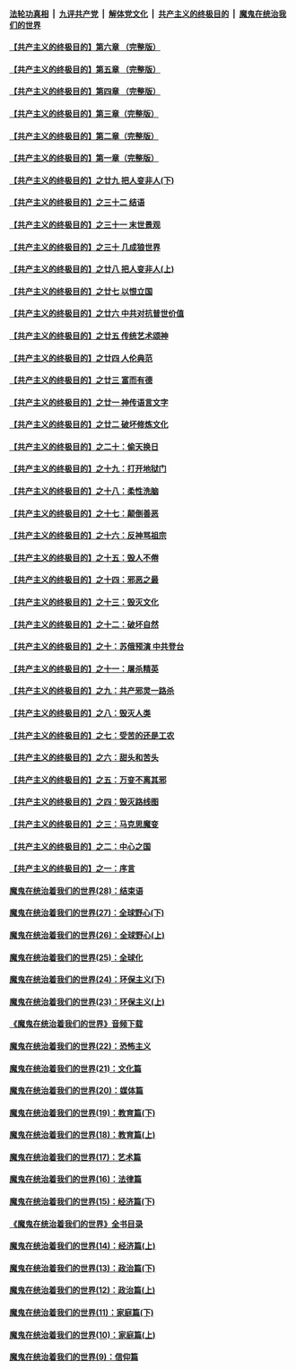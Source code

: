 

####  [法轮功真相](../../../../basic/blob/master/README.md?t=04021301) &nbsp;|&nbsp; [九评共产党](../../../../9ping.md/blob/master/README.md?t=04021301) &nbsp;|&nbsp; [解体党文化](../../../../jtdwh.md/blob/master/README.md?t=04021301)  &nbsp;|&nbsp; [共产主义的终极目的](../../../../gczydzjmd.md/blob/master/README.md?t=04021301) &nbsp;|&nbsp; [魔鬼在统治我们的世界](../../../../mgztzwmdsj.md/blob/master/README.md?t=04021301) 

#### [【共产主义的终极目的】第六章 （完整版）](../pages/nsc422/n11428913.md?t=04021301) 

#### [【共产主义的终极目的】第五章 （完整版）](../pages/nsc422/n11428912.md?t=04021301) 

#### [【共产主义的终极目的】第四章 （完整版）](../pages/nsc422/n11428907.md?t=04021301) 

#### [【共产主义的终极目的】第三章（完整版）](../pages/nsc422/n11428848.md?t=04021301) 

#### [【共产主义的终极目的】第二章（完整版）](../pages/nsc422/n11428831.md?t=04021301) 

#### [【共产主义的终极目的】第一章（完整版）](../pages/nsc422/n11417651.md?t=04021301) 

#### [【共产主义的终极目的】之廿九 把人变非人(下)](../pages/nsc422/n11344140.md?t=04021301) 

#### [【共产主义的终极目的】之三十二 结语](../pages/nsc422/n11360535.md?t=04021301) 

#### [【共产主义的终极目的】之三十一 末世景观](../pages/nsc422/n11351129.md?t=04021301) 

#### [【共产主义的终极目的】之三十 几成狼世界](../pages/nsc422/n11348280.md?t=04021301) 

#### [【共产主义的终极目的】之廿八 把人变非人(上)](../pages/nsc422/n11340492.md?t=04021301) 

#### [【共产主义的终极目的】之廿七 以恨立国](../pages/nsc422/n11336944.md?t=04021301) 

#### [【共产主义的终极目的】之廿六 中共对抗普世价值](../pages/nsc422/n11324785.md?t=04021301) 

#### [【共产主义的终极目的】之廿五 传统艺术颂神](../pages/nsc422/n11296396.md?t=04021301) 

#### [【共产主义的终极目的】之廿四 人伦典范](../pages/nsc422/n11296397.md?t=04021301) 

#### [【共产主义的终极目的】之廿三 富而有德](../pages/nsc422/n11283598.md?t=04021301) 

#### [【共产主义的终极目的】之廿一 神传语言文字](../pages/nsc422/n11263265.md?t=04021301) 

#### [【共产主义的终极目的】之廿二 破坏修炼文化](../pages/nsc422/n11245728.md?t=04021301) 

#### [【共产主义的终极目的】之二十：偷天换日](../pages/nsc422/n11238846.md?t=04021301) 

#### [【共产主义的终极目的】之十九：打开地狱门](../pages/nsc422/n11206376.md?t=04021301) 

#### [【共产主义的终极目的】之十八：柔性洗脑](../pages/nsc422/n11199994.md?t=04021301) 

#### [【共产主义的终极目的】之十七：颠倒善恶](../pages/nsc422/n11179782.md?t=04021301) 

#### [【共产主义的终极目的】之十六：反神骂祖宗](../pages/nsc422/n11166798.md?t=04021301) 

#### [【共产主义的终极目的】之十五：毁人不倦](../pages/nsc422/n11166792.md?t=04021301) 

#### [【共产主义的终极目的】之十四：邪恶之最](../pages/nsc422/n11150249.md?t=04021301) 

#### [【共产主义的终极目的】之十三：毁灭文化](../pages/nsc422/n11135227.md?t=04021301) 

#### [【共产主义的终极目的】之十二：破坏自然](../pages/nsc422/n11135214.md?t=04021301) 

#### [【共产主义的终极目的】之十：苏俄预演 中共登台](../pages/nsc422/n11118424.md?t=04021301) 

#### [【共产主义的终极目的】之十一：屠杀精英](../pages/nsc422/n11118442.md?t=04021301) 

#### [【共产主义的终极目的】之九：共产邪灵一路杀](../pages/nsc422/n11114139.md?t=04021301) 

#### [【共产主义的终极目的】之八：毁灭人类](../pages/nsc422/n11108503.md?t=04021301) 

#### [【共产主义的终极目的】之七：受苦的还是工农](../pages/nsc422/n11101809.md?t=04021301) 

#### [【共产主义的终极目的】之六：甜头和苦头](../pages/nsc422/n11096971.md?t=04021301) 

#### [【共产主义的终极目的】之五：万变不离其邪](../pages/nsc422/n11091285.md?t=04021301) 

#### [【共产主义的终极目的】之四：毁灭路线图](../pages/nsc422/n11086284.md?t=04021301) 

#### [【共产主义的终极目的】之三：马克思魔变](../pages/nsc422/n11061941.md?t=04021301) 

#### [【共产主义的终极目的】之二：中心之国](../pages/nsc422/n11047728.md?t=04021301) 

#### [【共产主义的终极目的】之一：序言](../pages/nsc422/n11086077.md?t=04021301) 

#### [魔鬼在统治着我们的世界(28)：结束语](../pages/nsc422/n10936246.md?t=04021301) 

#### [魔鬼在统治着我们的世界(27)：全球野心(下)](../pages/nsc422/n10928319.md?t=04021301) 

#### [魔鬼在统治着我们的世界(26)：全球野心(上)](../pages/nsc422/n10900318.md?t=04021301) 

#### [魔鬼在统治着我们的世界(25)：全球化](../pages/nsc422/n10788205.md?t=04021301) 

#### [魔鬼在统治着我们的世界(24)：环保主义(下)](../pages/nsc422/n10695307.md?t=04021301) 

#### [魔鬼在统治着我们的世界(23)：环保主义(上)](../pages/nsc422/n10688613.md?t=04021301) 

#### [《魔鬼在统治着我们的世界》音频下载](../pages/nsc422/n10635553.md?t=04021301) 

#### [魔鬼在统治着我们的世界(22)：恐怖主义](../pages/nsc422/n10614727.md?t=04021301) 

#### [魔鬼在统治着我们的世界(21)：文化篇](../pages/nsc422/n10597706.md?t=04021301) 

#### [魔鬼在统治着我们的世界(20)：媒体篇](../pages/nsc422/n10586579.md?t=04021301) 

#### [魔鬼在统治着我们的世界(19)：教育篇(下)](../pages/nsc422/n10564808.md?t=04021301) 

#### [魔鬼在统治着我们的世界(18)：教育篇(上)](../pages/nsc422/n10526970.md?t=04021301) 

#### [魔鬼在统治着我们的世界(17)：艺术篇](../pages/nsc422/n10499093.md?t=04021301) 

#### [魔鬼在统治着我们的世界(16)：法律篇](../pages/nsc422/n10485969.md?t=04021301) 

#### [魔鬼在统治着我们的世界(15)：经济篇(下)](../pages/nsc422/n10469975.md?t=04021301) 

#### [《魔鬼在统治着我们的世界》全书目录](../pages/nsc422/n10464261.md?t=04021301) 

#### [魔鬼在统治着我们的世界(14)：经济篇(上)](../pages/nsc422/n10457370.md?t=04021301) 

#### [魔鬼在统治着我们的世界(13)：政治篇(下)](../pages/nsc422/n10448270.md?t=04021301) 

#### [魔鬼在统治着我们的世界(12)：政治篇(上)](../pages/nsc422/n10444576.md?t=04021301) 

#### [魔鬼在统治着我们的世界(11)：家庭篇(下)](../pages/nsc422/n10440961.md?t=04021301) 

#### [魔鬼在统治着我们的世界(10)：家庭篇(上)](../pages/nsc422/n10435448.md?t=04021301) 

#### [魔鬼在统治着我们的世界(9)：信仰篇](../pages/nsc422/n10432159.md?t=04021301) 

